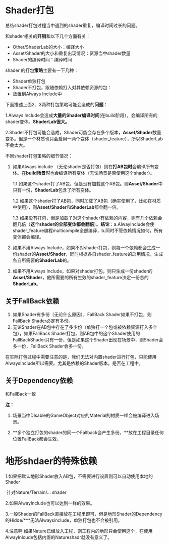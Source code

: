 # Shader打包

总结shader打包过程当中遇到的shader重复，编译时间过长的问题。

和shader相关的**开销**和以下几个方面有关：

* Other/ShaderLab的大小：编译大小
* Asset/Shader的大小和重复出现情况：资源当中shader数量
* Shader的编译时间：编译时间

shader 的打包**策略**主要有一下几种：

* Shader单独打包
* Shader不打包，跟随依赖打入对其依赖资源的包：
* 放置到Always Include中

下面描述上面2、3两种打包策略可能会造成的**问题**：

1.Always Include会造成**大量的Shader编译时间**(在build阶段），会编译所有的shader变体。**ShaderLab很大。**

2.Shader不打包可能会造成，Shader可能会存在多个版本，**Asset/Shader**数量变多。但是一个材质也只会启用一两个变体（shader_feature），所以ShaderLab不会太大。

不同shader打包策略的细节情况：

1. 如果Always include （无论shader是否打包）则在**打AB包时**会编译所有变体。在**build场景时**也会编译所有变体（无论场景是否使用这个shader）。

   1.1 如果这个shader打了AB包，但是没有加载这个AB包。则**Asset/Shader**中只有一份，**ShaderLab**包含了所有变体。

   1.2 如果这个shader打了AB包，同时加载了AB包（确实使用了，比如在材质中使用），则**Asset/Shader**和**ShaderLab**都会翻一倍。

   1.3 如果没有打包，但是加载了对这个shader有依赖的内容，则有几个依赖会翻几倍（**这个shader的全部变体都会翻倍**）。**结论**：a.AlwayInclude会使shader_feature编程multicompile全部编译，b.同时不管依赖情况如何，所有变体都会编译。

2. 如果不用Always Include，如果不对shader打包，则每一个依赖都会生成一份shader的**Asset/Shader**，同时根据各自shader_feature的启用情况，生成各自所需要的**ShaderLab**的。

3. 如果不用Always Include，如果对shader打包，则只生成一份shader的**Asset/Shader**，他所需要的所有生效的shader_feature决定一份总的**ShaderLab**。

## 关于FallBack依赖

1. 如果Shader有多份（无论什么原因），FallBack Shader如果不打包，则FallBack Shader必定有多份。
2. 无论Shader在AB包中存在了多少份（单独打一个包或被依赖资源打入多个包），如果FallBack Shader打包，则AB包中的这个Shader使用的FallBackShader只有一份，但是如果这个Shader出现在场景中，则Shader会多一份，FallBack Shader会多一份。

在实际打包过程中需要注意的是，我们无法对内置shader进行打包，只能使用AlwaysInclude所以需要。尤其是依赖的Shader版本，是否在工程中。

## 关于Dependency依赖

和FallBack一致



**注：**

1. 场景当中DIsable的GameObject对应的Material的材质一样会被编译进入场景。

2. **多个独立打包的shader的同一个Fallback会产生多份。**放在工程目录任何位置FallBack都会生效。





# 地形shdaer的特殊依赖

1.如果把默认地形Shader放入AB包，不需要进行设置则可以自动使用本地的Shader

​	针对Nature/Terrain/... shader

2.如果AlwayInclude也可以达到一样的效果。

3.一般Shader的FallBack直接放在工程里即可，但是地形Shader的Dependency 的Hidde/***无法Alwaysinclude，单独打包也不会被引用。

4.注意啊 如果Nature已经放入工程，则工程内的地形只会使用这个，在使用AlwayInlcude包括内置的Natureshadr就没有意义了。

